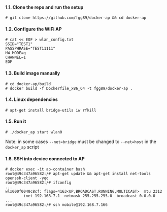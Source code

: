 #### 1.1. Clone the repo and run the setup
```
# git clone https://github.com/fgg89/docker-ap && cd docker-ap
```

#### 1.2. Configure the WiFi AP
```
# cat << EOF > wlan_config.txt
SSID="TEST1"
PASSPHRASE="TEST11111"
HW_MODE=g
CHANNEL=1
EOF
```

#### 1.3. Build image manually
```
# cd docker-ap/build
# docker build -f Dockerfile_x86_64 -t fgg89/docker-ap .
```

#### 1.4. Linux dependencies
```
# apt-get install bridge-utils iw rfkill
```

#### 1.5. Run it
```
# ./docker_ap start wlan0
```
Note: in some cases `--net=bridge` must be changed to `--net=host` in the `docker_ap` script

#### 1.6. SSH into device connected to AP

```
# docker exec -it ap-container bash
root@49c347a96582:/# apt-get update && apt-get install net-tools openssh-client -yqq
root@49c347a96582:/# ifconfig
...
wlx000f0040c8cf: flags=4163<UP,BROADCAST,RUNNING,MULTICAST>  mtu 2312
        inet 192.168.7.1  netmask 255.255.255.0  broadcast 0.0.0.0
...
root@49c347a96582:/# ssh mobile@192.168.7.166
```
